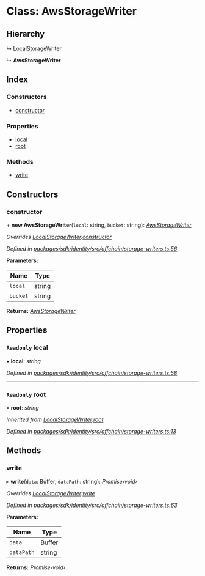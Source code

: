 # Class: AwsStorageWriter

## Hierarchy

  ↳ [LocalStorageWriter](_offchain_storage_writers_.localstoragewriter.md)

  ↳ **AwsStorageWriter**

## Index

### Constructors

* [constructor](_offchain_storage_writers_.awsstoragewriter.md#constructor)

### Properties

* [local](_offchain_storage_writers_.awsstoragewriter.md#readonly-local)
* [root](_offchain_storage_writers_.awsstoragewriter.md#readonly-root)

### Methods

* [write](_offchain_storage_writers_.awsstoragewriter.md#write)

## Constructors

###  constructor

\+ **new AwsStorageWriter**(`local`: string, `bucket`: string): *[AwsStorageWriter](_offchain_storage_writers_.awsstoragewriter.md)*

*Overrides [LocalStorageWriter](_offchain_storage_writers_.localstoragewriter.md).[constructor](_offchain_storage_writers_.localstoragewriter.md#constructor)*

*Defined in [packages/sdk/identity/src/offchain/storage-writers.ts:56](https://github.com/celo-org/celo-monorepo/blob/master/packages/sdk/identity/src/offchain/storage-writers.ts#L56)*

**Parameters:**

Name | Type |
------ | ------ |
`local` | string |
`bucket` | string |

**Returns:** *[AwsStorageWriter](_offchain_storage_writers_.awsstoragewriter.md)*

## Properties

### `Readonly` local

• **local**: *string*

*Defined in [packages/sdk/identity/src/offchain/storage-writers.ts:58](https://github.com/celo-org/celo-monorepo/blob/master/packages/sdk/identity/src/offchain/storage-writers.ts#L58)*

___

### `Readonly` root

• **root**: *string*

*Inherited from [LocalStorageWriter](_offchain_storage_writers_.localstoragewriter.md).[root](_offchain_storage_writers_.localstoragewriter.md#readonly-root)*

*Defined in [packages/sdk/identity/src/offchain/storage-writers.ts:13](https://github.com/celo-org/celo-monorepo/blob/master/packages/sdk/identity/src/offchain/storage-writers.ts#L13)*

## Methods

###  write

▸ **write**(`data`: Buffer, `dataPath`: string): *Promise‹void›*

*Overrides [LocalStorageWriter](_offchain_storage_writers_.localstoragewriter.md).[write](_offchain_storage_writers_.localstoragewriter.md#write)*

*Defined in [packages/sdk/identity/src/offchain/storage-writers.ts:63](https://github.com/celo-org/celo-monorepo/blob/master/packages/sdk/identity/src/offchain/storage-writers.ts#L63)*

**Parameters:**

Name | Type |
------ | ------ |
`data` | Buffer |
`dataPath` | string |

**Returns:** *Promise‹void›*
